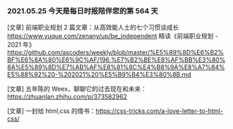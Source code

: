 ### 2021.05.25 今天是每日时报陪伴您的第 564 天

[文章] 前端职业规划 2 篇文章：从高效能人士的七个习惯谈成长 <https://www.yuque.com/zenany/up/be_independent> 精读《前端职业规划 - 2021 年》<https://github.com/ascoders/weekly/blob/master/%E5%89%8D%E6%B2%BF%E6%8A%80%E6%9C%AF/196.%E7%B2%BE%E8%AF%BB%E3%80%8A%E5%89%8D%E7%AB%AF%E8%81%8C%E4%B8%9A%E8%A7%84%E5%88%92%20-%202021%20%E5%B9%B4%E3%80%8B.md>

[文章] 五年陈的 Weex，聊聊它的过去现在和未来：<https://zhuanlan.zhihu.com/p/373582962>

[文章] 一封给 html,css 的情书：<https://css-tricks.com/a-love-letter-to-html-css/>
